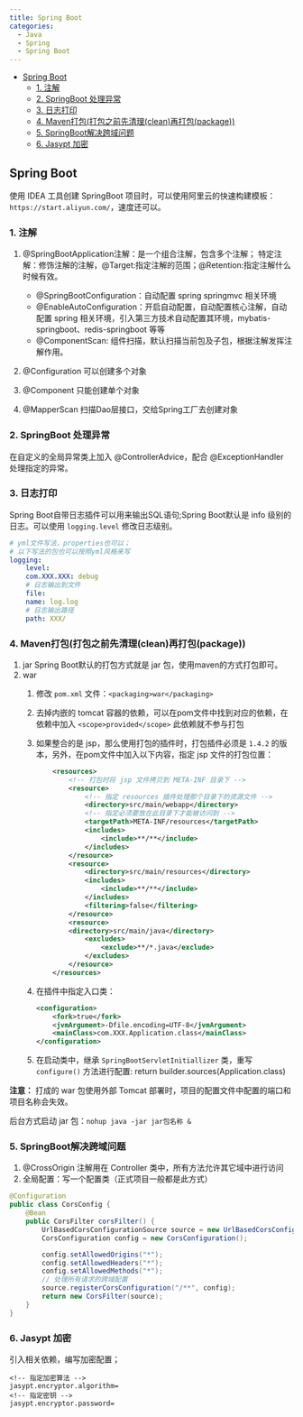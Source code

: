 ```yaml
---
title: Spring Boot
categories:
  - Java
  - Spring
  - Spring Boot
---
```



<!-- more -->

<!-- @import "[TOC]" {cmd="toc" depthFrom=2 depthTo=4 orderedList=false} -->

<!-- code_chunk_output -->

- [Spring Boot](#spring-boot)
  - [1. 注解](#1-注解)
  - [2. SpringBoot 处理异常](#2-springboot-处理异常)
  - [3. 日志打印](#3-日志打印)
  - [4. Maven打包(打包之前先清理(clean)再打包(package))](#4-maven打包打包之前先清理clean再打包package)
  - [5. SpringBoot解决跨域问题](#5-springboot解决跨域问题)
  - [6. Jasypt 加密](#6-jasypt-加密)

<!-- /code_chunk_output -->

## Spring Boot

使用 IDEA 工具创建 SpringBoot 项目时，可以使用阿里云的快速构建模板：`https://start.aliyun.com/`，速度还可以。

### 1. 注解

1. @SpringBootApplication注解：是一个组合注解，包含多个注解；
特定注解：修饰注解的注解，@Target:指定注解的范围；@Retention:指定注解什么时候有效。

   - @SpringBootConfiguration：自动配置 spring springmvc 相关环境
   - @EnableAutoConfiguration：开启自动配置，自动配置核心注解，自动配置 spring 相关环境，引入第三方技术自动配置其环境，mybatis-springboot、redis-springboot 等等
   - @ComponentScan: 组件扫描，默认扫描当前包及子包，根据注解发挥注解作用。

2. @Configuration 可以创建多个对象
3. @Component 只能创建单个对象
4. @MapperScan 扫描Dao层接口，交给Spring工厂去创建对象

### 2. SpringBoot 处理异常

在自定义的全局异常类上加入 @ControllerAdvice，配合 @ExceptionHandler 处理指定的异常。

### 3. 日志打印

Spring Boot自带日志插件可以用来输出SQL语句;Spring Boot默认是 info 级别的日志。可以使用 `logging.level` 修改日志级别。

```yml
# yml文件写法，properties也可以；
# 以下写法的包也可以按照yml风格来写
logging:
    level:
    com.XXX.XXX: debug
    # 日志输出到文件
    file: 
    name: log.log
    # 日志输出路径
    path: XXX/
```

### 4. Maven打包(打包之前先清理(clean)再打包(package))

1. jar
    Spring Boot默认的打包方式就是 jar 包，使用maven的方式打包即可。
2. war
    1. 修改 `pom.xml` 文件：`<packaging>war</packaging>`
    2. 去掉内嵌的 tomcat 容器的依赖，可以在pom文件中找到对应的依赖，在依赖中加入 `<scope>provided</scope>` 此依赖就不参与打包
    3. 如果整合的是 jsp，那么使用打包的插件时，打包插件必须是 `1.4.2` 的版本，另外，在pom文件中加入以下内容，指定 jsp 文件的打包位置：

        ```xml
            <resources>
                <!-- 打包时将 jsp 文件拷贝到 META-INF 目录下 -->
                <resource>
                    <!-- 指定 resources 插件处理那个目录下的资源文件 -->
                    <directory>src/main/webapp</directory>
                    <!-- 指定必须要放在此目录下才能被访问到 -->
                    <targetPath>META-INF/resources</targetPath>
                    <includes>
                        <include>**/**</include>
                    </includes>
                </resource>
                <resource>
                    <directory>src/main/resources</directory>
                    <includes>
                        <include>**/**</include>
                    </includes>
                    <filtering>false</filtering>
                </resource>
                <resource>
                <directory>src/main/java</directory>
                    <excludes>
                        <exclude>**/*.java</exclude>
                    </excludes>
                </resource>
            </resources>
        ```

    4. 在插件中指定入口类：

        ```xml
        <configuration>
            <fork>true</fork>
            <jvmArgument>-Dfile.encoding=UTF-8</jvmArgument>
            <mainClass>com.XXX.Application.class</mainClass>
        </configuration>
        ```

    5. 在启动类中，继承 `SpringBootServletInitiallizer` 类，重写 `configure()` 方法进行配置:
    return builder.sources(Application.class)

**注意：** 打成的 war 包使用外部 Tomcat 部署时，项目的配置文件中配置的端口和项目名称会失效。

后台方式启动 jar 包：`nohup java -jar jar包名称 &`

### 5. SpringBoot解决跨域问题

1. @CrossOrigin 注解用在 Controller 类中，所有方法允许其它域中进行访问
2. 全局配置：写一个配置类（正式项目一般都是此方式）

```java
@Configuration
public class CorsConfig {
    @Bean
    public CorsFilter corsFilter() {
        UrlBasedCorsConfigurationSource source = new UrlBasedCorsConfigurationSource();
        CorsConfiguration config = new CorsConfiguration();

        config.setAllowedOrigins("*");
        config.setAllowedHeaders("*");
        config.setAllowedMethods("*");
        // 处理所有请求的跨域配置
        source.registerCorsConfiguration("/**", config);
        return new CorsFilter(source);
    }
}
```

### 6. Jasypt 加密

引入相关依赖，编写加密配置；

```properties{.line-numbers}
<!-- 指定加密算法 -->
jasypt.encryptor.algorithm=
<!-- 指定密钥 -->
jasypt.encryptor.password=
```
